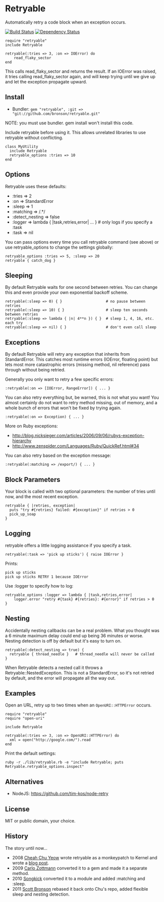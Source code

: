 # Retryable

Automatically retry a code block when an exception occurs.

[![Build Status](https://api.travis-ci.org/bronson/retryable.png?branch=master)](http://travis-ci.org/bronson/retryable)
[![Dependency Status](https://gemnasium.com/bronson/retryable.png)](https://gemnasium.com/bronson/retryable)

    require "retryable"
    include Retryable

    retryable(:tries => 3, :on => IOError) do
        read_flaky_sector
    end

This calls read_flaky_sector and returns the result.
If an IOError was raised, it tries calling read_flaky_sector again,
and will keep trying until we give up and let the exception propagate upward.


## Install

* Bundler: `gem "retryable", :git => "git://github.com/bronson/retryable.git"`

NOTE: you must use bundler.  gem install won't install this code.

Include retryable before using it.
This allows unrelated libraries to use retryable without conflicting.

    class MyUtility
      include Retryable
      retryable_options :tries => 10
    end


## Options

Retryable uses these defaults:

* :tries => 2
* :on => StandardError
* :sleep => 1
* :matching => /.\*/
* :detect_nesting => false
* :logger => lambda { |task,retries,error| ... }  # only logs if you specify a :task
* :task => nil

You can pass options every time you call retryable command (see above) or
use retryable_options to change the settings globally:

    retryable_options :tries => 5, :sleep => 20
    retryable { catch_dog }


## Sleeping

By default Retryable waits for one second between retries.  You can change this
and even provide your own exponential backoff scheme.

    retryable(:sleep => 0) { }                    # no pause between retries
    retryable(:sleep => 10) { }                   # sleep ten seconds between retries
    retryable(:sleep => lambda { |n| 4**n }) { }  # sleep 1, 4, 16, etc. each try
    retryable(:sleep => nil) { }                  # don't even call sleep


## Exceptions

By default Retryable will retry any exception that inherits from StandardError.
This catches most runtime errors (IOError, floating point) but lets most
more catastrophic errors (missing method, nil reference) pass through without
being retried.

Generally you only want to retry a few specific errors:

    :retryable(:on => [IOError, RangeError]) { ... }

You can also retry everything but, be warned, this is not what you want!
You almost certainly do not want to retry method missing, out of memory,
and a whole bunch of errors that won't be fixed by trying again.

    :retryable(:on => Exception) { ... }

More on Ruby exceptions:

 * <http://blog.nicksieger.com/articles/2006/09/06/rubys-exception-hierarchy>
 * <http://www.zenspider.com/Languages/Ruby/QuickRef.html#34>

You can also retry based on the exception message:

    :retryable(:matching => /export/) { ... }


## Block Parameters

Your block is called with two optional parameters: the number of tries until now,
and the most recent exception.

    retryable { |retries, exception|
      puts "try #{retries} failed: #{exception}" if retries > 0
      pick_up_soap
    }


## Logging

retryable offers a little logging assistance if you specify a task.

    retryable(:task => 'pick up sticks') { raise IOError }

Prints:

    pick up sticks
    pick up sticks RETRY 1 because IOError

Use :logger to specify how to log:

    retryable_options :logger => lambda { |task,retries,error|
        logger.error "retry #{task} #{retries}: #{error}" if retries > 0
    }


## Nesting

Accidentally nesting callbacks can be a real problem.  What you thought was
a 6 minute maximum delay could end up being 36 minutes or worse.
Nesting detection is off by default but it's easy to turn on.

    retryable(:detect_nesting => true) {
      retryable { thread_needle }   # thread_needle will never be called
    }

When Retryable detects a nested call it throws a Retryable::NestedException.
This is not a StandardError, so it's not retried by default, and the error
will propagate all the way out.


## Examples

Open an URL, retry up to two times when an `OpenURI::HTTPError` occurs.

    require "retryable"
    require "open-uri"

    include Retryable

    retryable(:tries => 3, :on => OpenURI::HTTPError) do
      xml = open("http://google.com/").read
    end

Print the default settings:

    ruby -r ./lib/retryable.rb -e "include Retryable; puts Retryable.retryable_options.inspect"


## Alternatives

* NodeJS: <https://github.com/tim-kos/node-retry>


## License

MIT or public domain, your choice.


## History

The story until now...

* 2008 [Cheah Chu Yeow](https://github.com/chuyeow/try)
  wrote retryable as a monkeypatch to Kernel and wrote a
  [blog post](http://blog.codefront.net/2008/01/14/retrying-code-blocks-in-ruby-on-exceptions-whatever/).
* 2009 [Carlo Zottmann](https://github.com/carlo/retryable)
  converted it to a gem and made it a separate method.
* 2010 [Songkick](https://github.com/songkick/retryable)
  converted it to a module and added :matching and :sleep.
* 2011 [Scott Bronson](https://github.com/bronson/retryable)
  rebased it back onto Chu's repo, added flexible sleep and nesting detection.


